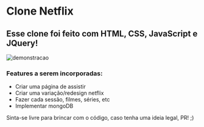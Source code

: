 # Clone Netflix

## Esse clone foi feito com HTML, CSS, JavaScript e JQuery!

![demonstracao](https://user-images.githubusercontent.com/81701584/128035378-a58a72ac-4ff8-4cf2-9757-c2a74148829b.gif)

### Features a serem incorporadas:

- Criar uma página de assistir
- Criar uma variação/redesign netflix
- Fazer cada sessão, filmes, séries, etc
- Implementar mongoDB

Sinta-se livre para brincar com o código, caso tenha uma ideia legal, PR! ;)
